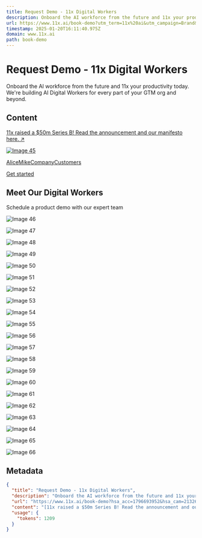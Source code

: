 ```yaml
---
title: Request Demo - 11x Digital Workers
description: Onboard the AI workforce from the future and 11x your productivity today. We're building AI Digital Workers for every part of your GTM org and beyond.
url: https://www.11x.ai/book-demo?utm_term=11x%20ai&utm_campaign=Brand&utm_source=adwords&utm_medium=ppc&hsa_acc=1796693952&hsa_cam=21326335348&hsa_grp=165691572431&hsa_ad=705422609259&hsa_src=g&hsa_tgt=kwd-2277397802610&hsa_kw=11x%20ai&hsa_mt=e&hsa_net=adwords&hsa_ver=3&gad_source=1&gclid=Cj0KCQjwpP63BhDYARIsAOQkATZAaGJoelNnLrE4q4hWWMLZSi6bS8cLLfcVoFnZuRG2qdgqMYdE18UaAvY0EALw_wcB
timestamp: 2025-01-20T16:11:40.975Z
domain: www.11x.ai
path: book-demo
---
```


# Request Demo - 11x Digital Workers


Onboard the AI workforce from the future and 11x your productivity today. We're building AI Digital Workers for every part of your GTM org and beyond.


## Content

[11x raised a $50m Series B! Read the announcement and our manifesto here. ↗](https://www.11x.ai/11x-manifesto)

[![Image 45](https://cdn.prod.website-files.com/66fe5a1a88c73ef8f270d312/6728e4376d19a8a8822b936d_11x-logo.svg)](https://www.11x.ai/)

[Alice](https://www.11x.ai/worker/alice)[Mike](https://www.11x.ai/worker/mike)[Company](https://www.11x.ai/about-us)[Customers](https://www.11x.ai/customers)

[Get started](https://www.11x.ai/demo)

Meet Our Digital Workers
------------------------

Schedule a product demo with our expert team

![Image 46](https://cdn.prod.website-files.com/66fe5a1a88c73ef8f270d312/6728bd2ed970cdbb83bb8942_logo-13.svg)

![Image 47](https://cdn.prod.website-files.com/66fe5a1a88c73ef8f270d312/67310aaa81824df9e730eb43_Siemens-logo%201.svg)

![Image 48](https://cdn.prod.website-files.com/66fe5a1a88c73ef8f270d312/67310ad81b9834f8575511f2_Airwallex-OW6W4Kr2G_brandlogos.net%201.svg)

![Image 49](https://cdn.prod.website-files.com/66fe5a1a88c73ef8f270d312/6728bd2e42152d113adce32e_logo-02.svg)

![Image 50](https://cdn.prod.website-files.com/66fe5a1a88c73ef8f270d312/6728bd2eb6ec6d8e7b099e67_logo-01.svg)

![Image 51](https://cdn.prod.website-files.com/66fe5a1a88c73ef8f270d312/6728bd2ec665b44c4438acac_logo-07.svg)

![Image 52](https://cdn.prod.website-files.com/66fe5a1a88c73ef8f270d312/67310b4efa1ea58d278043be_Pleo.svg)

![Image 53](https://cdn.prod.website-files.com/66fe5a1a88c73ef8f270d312/6728bd2efd0c0e658c500e74_logo-09.svg)

![Image 54](https://cdn.prod.website-files.com/66fe5a1a88c73ef8f270d312/6728bd2ef64d2899f5de323f_logo-03.svg)

![Image 55](https://cdn.prod.website-files.com/66fe5a1a88c73ef8f270d312/6728bd2e963cd5d4cbb7fe14_logo-15.svg)

![Image 56](https://cdn.prod.website-files.com/66fe5a1a88c73ef8f270d312/6728bd2ed970cdbb83bb8942_logo-13.svg)

![Image 57](https://cdn.prod.website-files.com/66fe5a1a88c73ef8f270d312/67310aaa81824df9e730eb43_Siemens-logo%201.svg)

![Image 58](https://cdn.prod.website-files.com/66fe5a1a88c73ef8f270d312/67310ad81b9834f8575511f2_Airwallex-OW6W4Kr2G_brandlogos.net%201.svg)

![Image 59](https://cdn.prod.website-files.com/66fe5a1a88c73ef8f270d312/6728bd2e42152d113adce32e_logo-02.svg)

![Image 60](https://cdn.prod.website-files.com/66fe5a1a88c73ef8f270d312/6728bd2eb6ec6d8e7b099e67_logo-01.svg)

![Image 61](https://cdn.prod.website-files.com/66fe5a1a88c73ef8f270d312/6728bd2ec665b44c4438acac_logo-07.svg)

![Image 62](https://cdn.prod.website-files.com/66fe5a1a88c73ef8f270d312/67310b4efa1ea58d278043be_Pleo.svg)

![Image 63](https://cdn.prod.website-files.com/66fe5a1a88c73ef8f270d312/6728bd2efd0c0e658c500e74_logo-09.svg)

![Image 64](https://cdn.prod.website-files.com/66fe5a1a88c73ef8f270d312/6728bd2ef64d2899f5de323f_logo-03.svg)

![Image 65](https://cdn.prod.website-files.com/66fe5a1a88c73ef8f270d312/6728bd2e963cd5d4cbb7fe14_logo-15.svg)

![Image 66](https://cdn.prod.website-files.com/66fe5a1a88c73ef8f270d312/672cf4f236fb0f9ba34e51ba_jordan-bg4.webp)

## Metadata

```json
{
  "title": "Request Demo - 11x Digital Workers",
  "description": "Onboard the AI workforce from the future and 11x your productivity today. We're building AI Digital Workers for every part of your GTM org and beyond.",
  "url": "https://www.11x.ai/book-demo?hsa_acc=1796693952&hsa_cam=21326335348&hsa_grp=165691572431&hsa_ad=705422609259&hsa_src=g&hsa_tgt=kwd-2277397802610&hsa_kw=11x+ai&hsa_mt=e&hsa_net=adwords&hsa_ver=3&gad_source=1&gclid=Cj0KCQjwpP63BhDYARIsAOQkATZAaGJoelNnLrE4q4hWWMLZSi6bS8cLLfcVoFnZuRG2qdgqMYdE18UaAvY0EALw_wcB",
  "content": "[11x raised a $50m Series B! Read the announcement and our manifesto here. ↗](https://www.11x.ai/11x-manifesto)\n\n[![Image 45](https://cdn.prod.website-files.com/66fe5a1a88c73ef8f270d312/6728e4376d19a8a8822b936d_11x-logo.svg)](https://www.11x.ai/)\n\n[Alice](https://www.11x.ai/worker/alice)[Mike](https://www.11x.ai/worker/mike)[Company](https://www.11x.ai/about-us)[Customers](https://www.11x.ai/customers)\n\n[Get started](https://www.11x.ai/demo)\n\nMeet Our Digital Workers\n------------------------\n\nSchedule a product demo with our expert team\n\n![Image 46](https://cdn.prod.website-files.com/66fe5a1a88c73ef8f270d312/6728bd2ed970cdbb83bb8942_logo-13.svg)\n\n![Image 47](https://cdn.prod.website-files.com/66fe5a1a88c73ef8f270d312/67310aaa81824df9e730eb43_Siemens-logo%201.svg)\n\n![Image 48](https://cdn.prod.website-files.com/66fe5a1a88c73ef8f270d312/67310ad81b9834f8575511f2_Airwallex-OW6W4Kr2G_brandlogos.net%201.svg)\n\n![Image 49](https://cdn.prod.website-files.com/66fe5a1a88c73ef8f270d312/6728bd2e42152d113adce32e_logo-02.svg)\n\n![Image 50](https://cdn.prod.website-files.com/66fe5a1a88c73ef8f270d312/6728bd2eb6ec6d8e7b099e67_logo-01.svg)\n\n![Image 51](https://cdn.prod.website-files.com/66fe5a1a88c73ef8f270d312/6728bd2ec665b44c4438acac_logo-07.svg)\n\n![Image 52](https://cdn.prod.website-files.com/66fe5a1a88c73ef8f270d312/67310b4efa1ea58d278043be_Pleo.svg)\n\n![Image 53](https://cdn.prod.website-files.com/66fe5a1a88c73ef8f270d312/6728bd2efd0c0e658c500e74_logo-09.svg)\n\n![Image 54](https://cdn.prod.website-files.com/66fe5a1a88c73ef8f270d312/6728bd2ef64d2899f5de323f_logo-03.svg)\n\n![Image 55](https://cdn.prod.website-files.com/66fe5a1a88c73ef8f270d312/6728bd2e963cd5d4cbb7fe14_logo-15.svg)\n\n![Image 56](https://cdn.prod.website-files.com/66fe5a1a88c73ef8f270d312/6728bd2ed970cdbb83bb8942_logo-13.svg)\n\n![Image 57](https://cdn.prod.website-files.com/66fe5a1a88c73ef8f270d312/67310aaa81824df9e730eb43_Siemens-logo%201.svg)\n\n![Image 58](https://cdn.prod.website-files.com/66fe5a1a88c73ef8f270d312/67310ad81b9834f8575511f2_Airwallex-OW6W4Kr2G_brandlogos.net%201.svg)\n\n![Image 59](https://cdn.prod.website-files.com/66fe5a1a88c73ef8f270d312/6728bd2e42152d113adce32e_logo-02.svg)\n\n![Image 60](https://cdn.prod.website-files.com/66fe5a1a88c73ef8f270d312/6728bd2eb6ec6d8e7b099e67_logo-01.svg)\n\n![Image 61](https://cdn.prod.website-files.com/66fe5a1a88c73ef8f270d312/6728bd2ec665b44c4438acac_logo-07.svg)\n\n![Image 62](https://cdn.prod.website-files.com/66fe5a1a88c73ef8f270d312/67310b4efa1ea58d278043be_Pleo.svg)\n\n![Image 63](https://cdn.prod.website-files.com/66fe5a1a88c73ef8f270d312/6728bd2efd0c0e658c500e74_logo-09.svg)\n\n![Image 64](https://cdn.prod.website-files.com/66fe5a1a88c73ef8f270d312/6728bd2ef64d2899f5de323f_logo-03.svg)\n\n![Image 65](https://cdn.prod.website-files.com/66fe5a1a88c73ef8f270d312/6728bd2e963cd5d4cbb7fe14_logo-15.svg)\n\n![Image 66](https://cdn.prod.website-files.com/66fe5a1a88c73ef8f270d312/672cf4f236fb0f9ba34e51ba_jordan-bg4.webp)",
  "usage": {
    "tokens": 1209
  }
}
```
